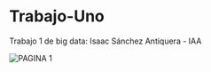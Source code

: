 # Trabajo-Uno
Trabajo 1 de big data: Isaac Sánchez Antiquera - IAA

![PAGINA 1](https://user-images.githubusercontent.com/102835535/181140445-939d4c73-dbf1-4c37-9945-94591c87ce8a.jpg)

